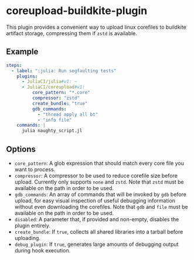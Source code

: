 # coreupload-buildkite-plugin

This plugin provides a convenient way to upload linux corefiles to buildkite artifact storage, compressing them if `zstd` is available.

## Example

```yaml
steps:
  - label: ":julia: Run segfaulting tests"
    plugins:
      - JuliaCI/julia#v1: ~
      - JuliaCI/coreupload#v1:
          core_pattern: "*.core"
          compressor: "zstd"
          create_bundle: "true"
          gdb_commands:
            - "thread apply all bt"
            - "info file"
    commands: |
      julia naughty_script.jl
```

## Options

* `core_pattern`: A glob expression that should match every core file you want to process.
* `compressor`: A compressor to be used to reduce corefile size before upload.  Currently only supports `none` and `zstd`.  Note that `zstd` must be available on the path in order to be used.
* `gdb_commands`: An array of commands that will be invoked by `gdb` before upload, for easy visual inspection of useful debugging information without even downloading the corefiles.  Note that `gdb` and `file` must be available on the path in order to be used.
* `disabled`: A parameter that, if provided and non-empty, disables the plugin entirely.
* `create_bundle`: If `true`, collects all shared libraries into a tarball before uploading.
* `debug_plugin`: If `true`, generates large amounts of debugging output during hook execution.
